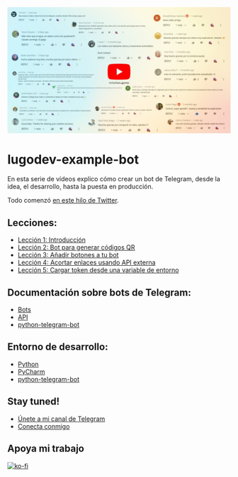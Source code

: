 ![Crear un bot de Telegram, por Carlos Lugones](.github/love.jpg)

# lugodev-example-bot

En esta serie de vídeos explico cómo crear un bot de Telegram, desde la idea, el desarrollo, hasta la puesta en producción.

Todo comenzó [en este hilo de Twitter](https://twitter.com/i/status/1311765358387187712).

## Lecciones:
- [Lección 1: Introducción](https://link.lugodev.com/telegram-bot-clase-1)
- [Lección 2: Bot para generar códigos QR](https://link.lugodev.com/telegram-bot-clase-2)
- [Lección 3: Añadir botones a tu bot](https://link.lugodev.com/telegram-bot-clase-3)
- [Lección 4: Acortar enlaces usando API externa](https://link.lugodev.com/telegram-bot-clase-4)
- [Lección 5: Cargar token desde una variable de entorno](https://lugodev.link/telegram-bot-clase-5)

## Documentación sobre bots de Telegram:
- [Bots](https://core.telegram.org/bots)
- [API](https://core.telegram.org/api)
- [python-telegram-bot](https://python-telegram-bot.readthedocs.io/en/stable)

## Entorno de desarrollo:
- [Python](https://www.python.org/downloads)
- [PyCharm](https://www.jetbrains.com/es-es/pycharm/download)
- [python-telegram-bot](https://python-telegram-bot.org)

## Stay tuned!

- [Únete a mi canal de Telegram](https://t.me/lugodev)
- [Conecta conmigo](https://lugodev.com)

## Apoya mi trabajo

[![ko-fi](https://www.ko-fi.com/img/githubbutton_sm.svg)](https://ko-fi.com/X8X51FNRV)
